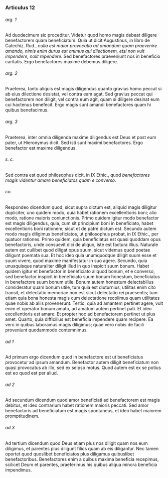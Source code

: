 ### Articulus 12

###### arg. 1
Ad duodecimum sic proceditur. Videtur quod homo magis debeat diligere benefactorem quam beneficiatum. Quia ut dicit Augustinus, in libro de Catechiz. Rud., *nulla est maior provocatio ad amandum quam praevenire amando, nimis enim durus est animus qui dilectionem, etsi non vult impendere, nolit rependere*. Sed benefactores praeveniunt nos in beneficio caritatis. Ergo benefactores maxime debemus diligere.

###### arg. 2
Praeterea, tanto aliquis est magis diligendus quanto gravius homo peccat si ab eius dilectione desistat, vel contra eam agat. Sed gravius peccat qui benefactorem non diligit, vel contra eum agit, quam si diligere desinat eum cui hactenus benefecit. Ergo magis sunt amandi benefactores quam hi quibus benefacimus.

###### arg. 3
Praeterea, inter omnia diligenda maxime diligendus est Deus et post eum pater, ut Hieronymus dicit. Sed isti sunt maximi benefactores. Ergo benefactor est maxime diligendus.

###### s. c.
Sed contra est quod philosophus dicit, in IX Ethic., quod *benefactores magis videntur amare beneficiatos quam e converso*.

###### co.
Respondeo dicendum quod, sicut supra dictum est, aliquid magis diligitur dupliciter, uno quidem modo, quia habet rationem excellentioris boni; alio modo, ratione maioris coniunctionis. Primo quidem igitur modo benefactor est magis diligendus, quia, cum sit principium boni in beneficiato, habet excellentioris boni rationem; sicut et de patre dictum est. Secundo autem modo magis diligimus beneficiatos, ut philosophus probat, in IX Ethic., per quatuor rationes. Primo quidem, quia beneficiatus est quasi quoddam opus benefactoris, unde consuevit dici de aliquo, iste est factura illius. Naturale autem est cuilibet quod diligat opus suum, sicut videmus quod poetae diligunt poemata sua. Et hoc ideo quia unumquodque diligit suum esse et suum vivere, quod maxime manifestatur in suo agere. Secundo, quia unusquisque naturaliter diligit illud in quo inspicit suum bonum. Habet quidem igitur et benefactor in beneficiato aliquod bonum, et e converso, sed benefactor inspicit in beneficiato suum bonum honestum, beneficiatus in benefactore suum bonum utile. Bonum autem honestum delectabilius consideratur quam bonum utile, tum quia est diuturnius, utilitas enim cito transit, et delectatio memoriae non est sicut delectatio rei praesentis; tum etiam quia bona honesta magis cum delectatione recolimus quam utilitates quae nobis ab aliis provenerunt. Tertio, quia ad amantem pertinet agere, vult enim et operatur bonum amato, ad amatum autem pertinet pati. Et ideo excellentioris est amare. Et propter hoc ad benefactorem pertinet ut plus amet. Quarto, quia difficilius est beneficia impendere quam recipere. Ea vero in quibus laboramus magis diligimus; quae vero nobis de facili proveniunt quodammodo contemnimus.

###### ad 1
Ad primum ergo dicendum quod in benefactore est ut beneficiatus provocetur ad ipsum amandum. Benefactor autem diligit beneficiatum non quasi provocatus ab illo, sed ex seipso motus. Quod autem est ex se potius est eo quod est per aliud.

###### ad 2
Ad secundum dicendum quod amor beneficiati ad benefactorem est magis debitus, et ideo contrarium habet rationem maioris peccati. Sed amor benefactoris ad beneficiatum est magis spontaneus, et ideo habet maiorem promptitudinem.

###### ad 3
Ad tertium dicendum quod Deus etiam plus nos diligit quam nos eum diligimus, et parentes plus diligunt filios quam ab eis diligantur. Nec tamen oportet quod quoslibet beneficiatos plus diligamus quibuslibet benefactoribus. Benefactores enim a quibus maxima beneficia recepimus, scilicet Deum et parentes, praeferimus his quibus aliqua minora beneficia impendimus.


